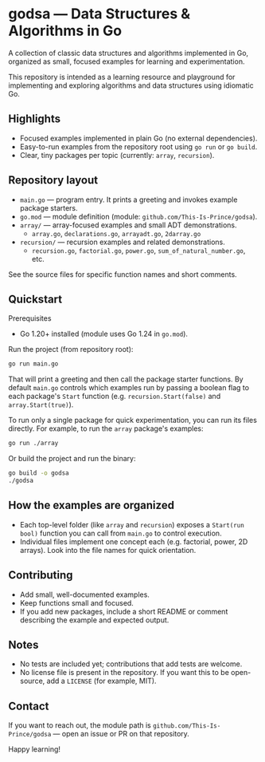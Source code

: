 # godsa — Data Structures & Algorithms in Go

A collection of classic data structures and algorithms implemented in Go, organized as small, focused examples for learning and experimentation.

This repository is intended as a learning resource and playground for implementing and exploring algorithms and data structures using idiomatic Go.

## Highlights

- Focused examples implemented in plain Go (no external dependencies).
- Easy-to-run examples from the repository root using `go run` or `go build`.
- Clear, tiny packages per topic (currently: `array`, `recursion`).

## Repository layout

- `main.go` — program entry. It prints a greeting and invokes example package starters.
- `go.mod` — module definition (module: `github.com/This-Is-Prince/godsa`).
- `array/` — array-focused examples and small ADT demonstrations.
	- `array.go`, `declarations.go`, `arrayadt.go`, `2darray.go`
- `recursion/` — recursion examples and related demonstrations.
	- `recursion.go`, `factorial.go`, `power.go`, `sum_of_natural_number.go`, etc.

See the source files for specific function names and short comments.

## Quickstart

Prerequisites

- Go 1.20+ installed (module uses Go 1.24 in `go.mod`).

Run the project (from repository root):

```zsh
go run main.go
```

That will print a greeting and then call the package starter functions. By default `main.go` controls which examples run by passing a boolean flag to each package's `Start` function (e.g. `recursion.Start(false)` and `array.Start(true)`).

To run only a single package for quick experimentation, you can run its files directly. For example, to run the `array` package's examples:

```zsh
go run ./array
```

Or build the project and run the binary:

```zsh
go build -o godsa
./godsa
```

## How the examples are organized

- Each top-level folder (like `array` and `recursion`) exposes a `Start(run bool)` function you can call from `main.go` to control execution.
- Individual files implement one concept each (e.g. factorial, power, 2D arrays). Look into the file names for quick orientation.

## Contributing

- Add small, well-documented examples.
- Keep functions small and focused.
- If you add new packages, include a short README or comment describing the example and expected output.

## Notes

- No tests are included yet; contributions that add tests are welcome.
- No license file is present in the repository. If you want this to be open-source, add a `LICENSE` (for example, MIT).

## Contact

If you want to reach out, the module path is `github.com/This-Is-Prince/godsa` — open an issue or PR on that repository.

Happy learning!

